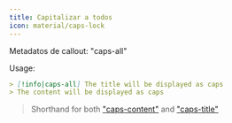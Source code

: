 ```yaml
---
title: Capitalizar a todos
icon: material/caps-lock
---
```


Metadatos de callout: "caps-all"

Usage:

```md
> [!info|caps-all] The title will be displayed as caps
> The content will be displayed as caps
```
> Shorthand for both ["caps-content"](../content-styling/page-6.md)
> and ["caps-title"](../title-styling/page-16.md)
